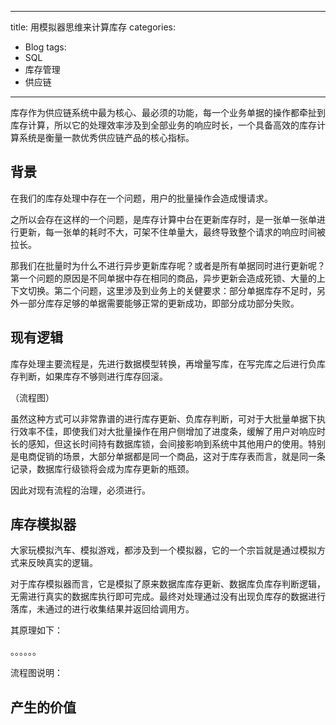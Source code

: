 
---
title: 用模拟器思维来计算库存
categories:
  - Blog
tags:
  - SQL
  - 库存管理
  - 供应链
---

库存作为供应链系统中最为核心、最必须的功能，每一个业务单据的操作都牵扯到库存计算，所以它的处理效率涉及到全部业务的响应时长，一个具备高效的库存计算系统是衡量一款优秀供应链产品的核心指标。

## 背景

在我们的库存处理中存在一个问题，用户的批量操作会造成慢请求。

之所以会存在这样的一个问题，是库存计算中台在更新库存时，是一张单一张单进行更新，每一张单的耗时不大，可架不住单量大，最终导致整个请求的响应时间被拉长。

那我们在批量时为什么不进行异步更新库存呢？或者是所有单据同时进行更新呢？第一个问题的原因是不同单据中存在相同的商品，异步更新会造成死锁、大量的上下文切换。第二个问题，这里涉及到业务上的关健要求：部分单据库存不足时，另外一部分库存足够的单据需要能够正常的更新成功，即部分成功部分失败。

## 现有逻辑

库存处理主要流程是，先进行数据模型转换，再增量写库，在写完库之后进行负库存判断，如果库存不够则进行库存回滚。

（流程图）

虽然这种方式可以非常靠谱的进行库存更新、负库存判断，可对于大批量单据下执行效率不佳，即使我们对大批量操作在用户侧增加了进度条，缓解了用户对响应时长的感知，但这长时间持有数据库锁，会间接影响到系统中其他用户的使用。特别是电商促销的场景，大部分单据都是同一个商品，这对于库存表而言，就是同一条记录，数据库行级锁将会成为库存更新的瓶颈。

因此对现有流程的治理，必须进行。

## 库存模拟器

大家玩模拟汽车、模拟游戏，都涉及到一个模拟器，它的一个宗旨就是通过模拟方式来反映真实的逻辑。

对于库存模拟器而言，它是模拟了原来数据库库存更新、数据库负库存判断逻辑，无需进行真实的数据库执行即可完成。最终对处理通过没有出现负库存的数据进行落库，未通过的进行收集结果并返回给调用方。

其原理如下：

。。。。。。

流程图说明：

## 产生的价值



